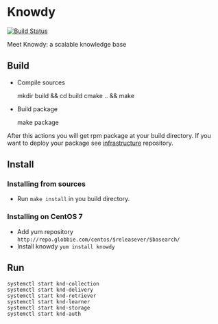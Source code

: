 # Knowdy

[![Build Status](https://travis-ci.org/globbie/knowdy.svg?branch=master)](https://travis-ci.org/globbie/knowdy)

Meet Knowdy: a scalable knowledge base

## Build

* Compile sources


    mkdir build && cd build
    cmake .. && make

* Build package


    make package


After this actions you will get rpm package at your build directory. If you want to deploy your package see 
[infrastructure](https://github.com/globbie/infrastructure) repository.


## Install

### Installing from sources

* Run `make install` in you build directory.

### Installing on CentOS 7

* Add yum repository `http://repo.globbie.com/centos/$releasever/$basearch/`
* Install knowdy `yum install knowdy`


## Run

    systemctl start knd-collection
    systemctl start knd-delivery
    systemctl start knd-retriever
    systemctl start knd-learner
    systemctl start knd-storage
    systemctl start knd-auth
